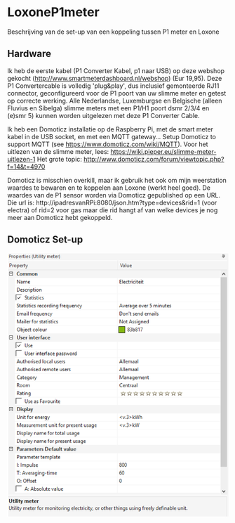 # LoxoneP1meter
Beschrijving van de set-up van een koppeling tussen P1 meter en Loxone

## Hardware

Ik heb de eerste kabel (P1 Converter Kabel, p1 naar USB) op deze webshop gekocht (http://www.smartmeterdashboard.nl/webshop) (Eur 19,95).
Deze P1 Convertercable is volledig 'plug&play', dus inclusief gemonteerde RJ11 connector, geconfigureerd voor de P1 poort van uw slimme meter
en getest op correcte werking. Alle  Nederlandse, Luxemburgse en Belgische (alleen Fluvius en Sibelga) slimme meters met een P1/H1 poort 
dsmr 2/3/4 en (e)smr 5) kunnen worden uitgelezen met deze P1 Converter Cable.

Ik heb een Domoticz installatie op de Raspberry Pi, met de smart meter kabel in de USB socket, en met een MQTT gateway… Setup Domoticz to
support MQTT (see  https://www.domoticz.com/wiki/MQTT). Voor het uitlezen van de slimme meter, lees: https://wiki.pieper.eu/slimme-meter-uitlezen-1
Het grote topic: http://www.domoticz.com/forum/viewtopic.php?f=14&t=4970

Domoticz is misschien overkill, maar ik gebruik het ook om mijn weerstation waardes te bewaren en te koppelen aan Loxone (werkt heel goed).
De waardes van de P1 sensor worden via Domoticz gepublished op een URL. Die url is: 
http://ipadresvanRPi:8080/json.htm?type=devices&rid=1 (voor electra)
of rid=2 voor gas maar die rid hangt af van welke devices je nog meer aan Domoticz hebt gekoppeld.

## Domoticz Set-up

![P1 USB Definition](https://github.com/vanesp/LoxoneP1meter/blob/master/img/block_electricity.png)

